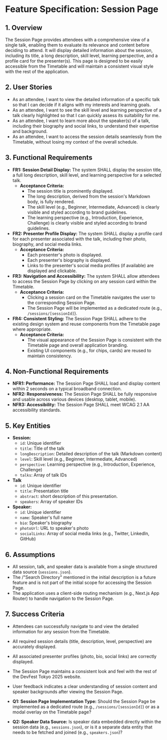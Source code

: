 # Feature Specification: Session Page

## 1. Overview

The Session Page provides attendees with a comprehensive view of a single talk, enabling them to evaluate its relevance and content before deciding to attend. It will display detailed information about the session, including its title, a long description, skill level, learning perspective, and a profile card for the presenter(s). This page is designed to be easily accessible from the Timetable and will maintain a consistent visual style with the rest of the application.

## 2. User Stories

- As an attendee, I want to view the detailed information of a specific talk so that I can decide if it aligns with my interests and learning goals.
- As an attendee, I want to see the skill level and learning perspective of a talk clearly highlighted so that I can quickly assess its suitability for me.
- As an attendee, I want to learn more about the speaker(s) of a talk, including their biography and social links, to understand their expertise and background.
- As an attendee, I want to access the session details seamlessly from the Timetable, without losing my context of the overall schedule.

## 3. Functional Requirements

- **FR1: Session Detail Display:** The system SHALL display the session title, a full long description, skill level, and learning perspective for a selected talk.
  - **Acceptance Criteria:**
    - The session title is prominently displayed.
    - The long description, derived from the session's Markdown body, is fully rendered.
    - The skill level (e.g., Beginner, Intermediate, Advanced) is clearly visible and styled according to brand guidelines.
    - The learning perspective (e.g., Introduction, Experience, Challenge) is clearly visible and styled according to brand guidelines.
- **FR2: Presenter Profile Display:** The system SHALL display a profile card for each presenter associated with the talk, including their photo, biography, and social media links.
  - **Acceptance Criteria:**
    - Each presenter's photo is displayed.
    - Each presenter's biography is displayed.
    - Links to the presenter's social media profiles (if available) are displayed and clickable.
- **FR3: Navigation and Accessibility:** The system SHALL allow attendees to access the Session Page by clicking on any session card within the Timetable.
  - **Acceptance Criteria:**
    - Clicking a session card on the Timetable navigates the user to the corresponding Session Page.
    - The Session Page will be implemented as a dedicated route (e.g., `/sessions/[sessionId]`).
- **FR4: Consistent Styling:** The Session Page SHALL adhere to the existing design system and reuse components from the Timetable page where appropriate.
  - **Acceptance Criteria:**
    - The visual appearance of the Session Page is consistent with the Timetable page and overall application branding.
    - Existing UI components (e.g., for chips, cards) are reused to maintain consistency.

## 4. Non-Functional Requirements

- **NFR1: Performance:** The Session Page SHALL load and display content within 2 seconds on a typical broadband connection.
- **NFR2: Responsiveness:** The Session Page SHALL be fully responsive and usable across various devices (desktop, tablet, mobile).
- **NFR3: Accessibility:** The Session Page SHALL meet WCAG 2.1 AA accessibility standards.

## 5. Key Entities

- **Session:**
  - `id`: Unique identifier
  - `title`: Title of the talk
  - `longDescription`: Detailed description of the talk (Markdown content)
  - `level`: Skill level (e.g., Beginner, Intermediate, Advanced)
  - `perspective`: Learning perspective (e.g., Introduction, Experience, Challenge)
  - `talks`: Array of talk IDs
- **Talk**
  - `id`: Unique identifier
  - `title`: Presentation title
  - `abstract`: short description of this presentation.
  - `speakers`: Array of speaker IDs
- **Speaker:**
  - `id`: Unique identifier
  - `name`: Speaker's full name
  - `bio`: Speaker's biography
  - `photoUrl`: URL to speaker's photo
  - `socialLinks`: Array of social media links (e.g., Twitter, LinkedIn, GitHub)

## 6. Assumptions

- All session, talk, and speaker data is available from a single structured data source (`sessions.json`).
- The /"Search Directory" mentioned in the initial description is a future feature and is not part of the initial scope for accessing the Session Page.
- The application uses a client-side routing mechanism (e.g., Next.js App Router) to handle navigation to the Session Page.

## 7. Success Criteria

- Attendees can successfully navigate to and view the detailed information for any session from the Timetable.
- All required session details (title, description, level, perspective) are accurately displayed.
- All associated presenter profiles (photo, bio, social links) are correctly displayed.
- The Session Page maintains a consistent look and feel with the rest of the DevFest Tokyo 2025 website.
- User feedback indicates a clear understanding of session content and speaker backgrounds after viewing the Session Page.

- **Q1: Session Page Implementation Type:** Should the Session Page be implemented as a dedicated route (e.g., `/sessions/[sessionId]`) or as a modal overlay on the Timetable page?
- **Q2: Speaker Data Source:** Is speaker data embedded directly within the session data (e.g., `sessions.json`), or is it a separate data entity that needs to be fetched and joined (e.g., `speakers.json`)?
